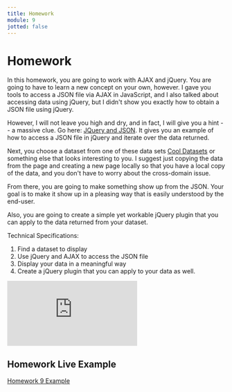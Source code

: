 ```yaml
---
title: Homework
module: 9
jotted: false
---
```


# Homework

In this homework, you are going to work with AJAX and jQuery.  You are going to have to learn a new concept on your own, however.  I gave you tools to access a JSON file via AJAX in JavaScript, and I also talked about accessing data using jQuery, but I didn't show you exactly how to obtain a JSON file using jQuery.  

However, I will not leave you high and dry, and in fact, I will give you a hint -- a massive clue.  Go here: <a href="https://www.w3schools.com/jquery/ajax_getjson.asp" target="_new">JQuery and JSON</a>.  It gives you an example of how to access a JSON file in jQuery and iterate over the data returned.

Next, you choose a dataset from one of these data sets <a href="https://github.com/jdorfman/awesome-json-datasets" target="_new">Cool Datasets</a> or something else that looks interesting to you.  I suggest just copying the data from the page and creating a new page locally so that you have a local copy of the data, and you don't have to worry about the cross-domain issue. 

From there, you are going to make something show up from the JSON. Your goal is to make it show up in a pleasing way that is easily understood by the end-user.

Also, you are going to create a simple yet workable jQuery plugin that you can apply to the data returned from your dataset.

Technical Specifications:

1. Find a dataset to display
2. Use jQuery and AJAX to access the JSON file
3. Display your data in a meaningful way
4. Create a jQuery plugin that you can apply to your data as well.

<div class="embed-responsive embed-responsive-16by9"><iframe class="embed-responsive-item" src="https://www.youtube.com/embed/kJeBO8jhAsY" frameborder="0" allowfullscreen></iframe></div>

## Homework Live Example

<a href="https://github.com/Montana-Media-Arts/441-WebTech-Spring2021-Examples/tree/main/Week%209/Homework%209" target="_new">Homework 9 Example</a>
